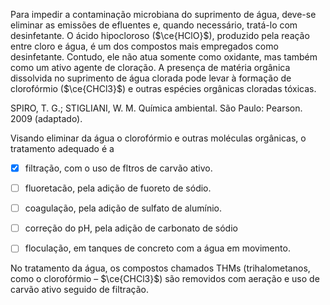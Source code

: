 

Para impedir a contaminação microbiana do suprimento de água, deve-se eliminar as emissões de efluentes e, quando necessário, tratá-lo com desinfetante. O ácido hipocloroso ($\ce{HClO}$), produzido pela reação entre cloro e água, é um dos compostos mais empregados como desinfetante. Contudo, ele não atua somente como oxidante, mas também como um ativo agente de cloração. A presença de matéria orgânica dissolvida no suprimento de água clorada pode levar à formação de clorofórmio ($\ce{CHCl3}$) e outras espécies orgânicas cloradas tóxicas.

SPIRO, T. G.; STIGLIANI, W. M. Química ambiental. São Paulo: Pearson. 2009 (adaptado).

Visando eliminar da água o clorofórmio e outras moléculas orgânicas, o tratamento adequado é a



- [x] filtração, com o uso de fltros de carvão ativo.
- [ ] fluoretacão, pela adição de fuoreto de sódio.
- [ ] coagulação, pela adição de sulfato de alumínio.
- [ ] correção do pH, pela adição de carbonato de sódio
- [ ] floculação, em tanques de concreto com a água em movimento.


No tratamento da água, os compostos chamados THMs (trihalometanos, como o clorofórmio – $\ce{CHCl3}$) são removidos com aeração e uso de carvão ativo seguido de filtração.

        